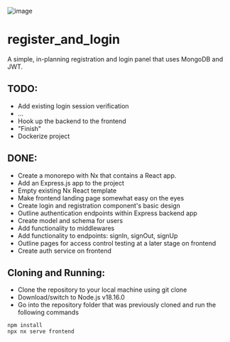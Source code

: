 ![image](https://github.com/iridant/register_and_login/assets/10984744/64143a8d-9a33-4518-a05c-6fead378c106)

# register_and_login
A simple, in-planning registration and login panel that uses MongoDB and JWT.


## TODO:
- Add existing login session verification
- ...
- Hook up the backend to the frontend
- "Finish"
- Dockerize project

## DONE:
- Create a monorepo with Nx that contains a React app.
- Add an Express.js app to the project
- Empty existing Nx React template
- Make frontend landing page somewhat easy on the eyes
- Create login and registration component's basic design
- Outline authentication endpoints within Express backend app
- Create model and schema for users
- Add functionality to middlewares
- Add functionality to endpoints: signIn, signOut, signUp
- Outline pages for access control testing at a later stage on frontend
- Create auth service on frontend

## Cloning and Running:

- Clone the repository to your local machine using git clone
- Download/switch to Node.js v18.16.0
- Go into the repository folder that was previously cloned and run the following commands

 ```
 npm install
 npx nx serve frontend
 ```
